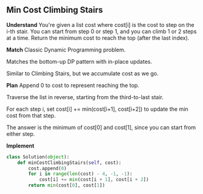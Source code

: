 ## Min Cost Climbing Stairs
**Understand**
You're given a list cost where cost[i] is the cost to step on the i-th stair.
You can start from step 0 or step 1, and you can climb 1 or 2 steps at a time.
Return the minimum cost to reach the top (after the last index).

**Match**
Classic Dynamic Programming problem.

Matches the bottom-up DP pattern with in-place updates.

Similar to Climbing Stairs, but we accumulate cost as we go.

**Plan**
Append 0 to cost to represent reaching the top.

Traverse the list in reverse, starting from the third-to-last stair.

For each step i, set cost[i] += min(cost[i+1], cost[i+2]) to update the min cost from that step.

The answer is the minimum of cost[0] and cost[1], since you can start from either step.

**Implement**
```python
class Solution(object):
    def minCostClimbingStairs(self, cost):
        cost.append(0)
        for i in range(len(cost) - 4, -1, -1):
            cost[i] += min(cost[i + 1], cost[i + 2])
        return min(cost[0], cost[1])
```
